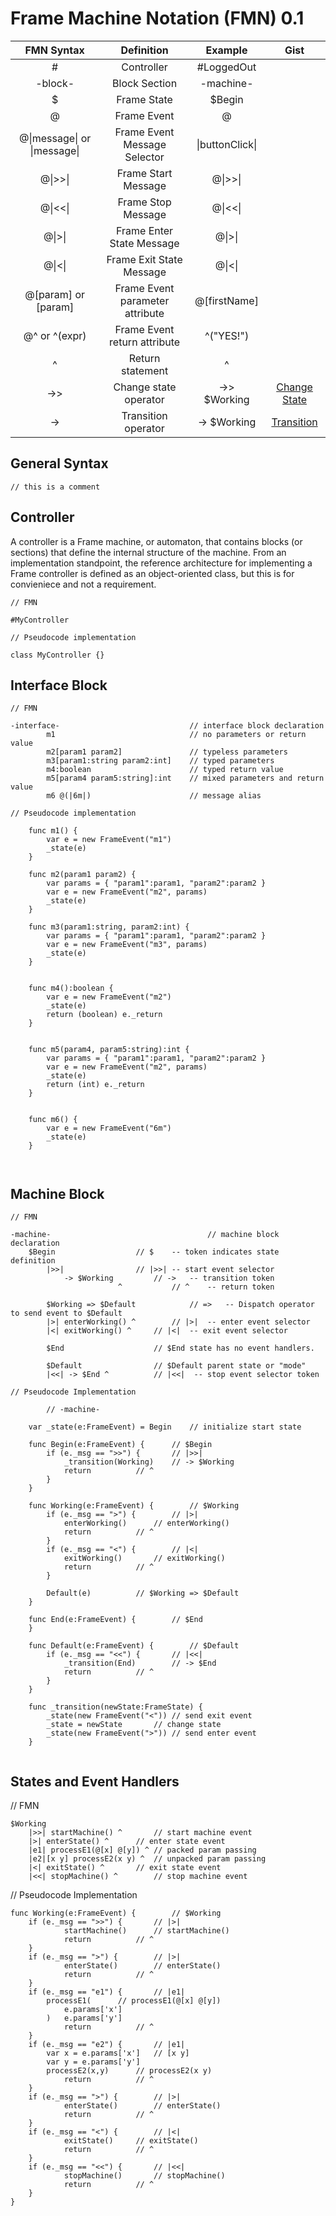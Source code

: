 
# Frame Machine Notation (FMN) 0.1


FMN Syntax | Definition | Example | Gist
:---: | :---: | :---: | :---:
<span>#</span> | Controller | #LoggedOut |
-block- | Block Section | -machine- |
$ | Frame State | $Begin | 
@ | Frame Event | @ | 
@&#124;message&#124; or &#124;message&#124; | Frame Event Message Selector | &#124;buttonClick&#124;
@&#124;>>&#124; | Frame Start Message | @&#124;>>&#124; | 
@&#124;<<&#124; | Frame Stop Message | @&#124;<<&#124; | 
@&#124;>&#124; | Frame Enter State Message | @&#124;>&#124; |
@&#124;<&#124; | Frame Exit State Message | @&#124;<&#124; |
@[param] or [param] | Frame Event parameter attribute | @[firstName] |
@^ or ^(expr) | Frame Event return attribute | ^("YES!") | 
^ | Return statement | ^ |
->> | Change state operator | ->> $Working | [Change State](https://gist.github.com/frame-lang/ebec407ea6956e1d9dd7d0c3aa6a0df1)
-> | Transition operator | -> $Working | [Transition](https://gist.github.com/frame-lang/47cb1e87715c38861a5b0ebbda5e3bce)


## General Syntax

```
// this is a comment
```

## Controller

A controller is a Frame machine, or automaton, that contains blocks (or sections) that define the internal structure of the machine.  From an implementation standpoint, the reference architecture for implementing a Frame controller is defined as an object-oriented class, but this is for convieniece and not a requirement.

```
// FMN

#MyController

// Pseudocode implementation

class MyController {}
```

## Interface Block

```
// FMN

-interface-                             // interface block declaration
        m1                              // no parameters or return value
        m2[param1 param2]               // typeless parameters
        m3[param1:string param2:int]    // typed parameters
        m4:boolean                      // typed return value
        m5[param4 param5:string]:int    // mixed parameters and return value
        m6 @(|6m|)                      // message alias
        
// Pseudocode implementation

	func m1() { 
		var e = new FrameEvent("m1")
		_state(e) 
	}
  
	func m2(param1 param2) { 
		var params = { "param1":param1, "param2":param2 }
		var e = new FrameEvent("m2", params)
		_state(e) 
	}
  
	func m3(param1:string, param2:int) { 
		var params = { "param1":param1, "param2":param2 }
		var e = new FrameEvent("m3", params)
		_state(e) 
	}

  
	func m4():boolean { 
		var e = new FrameEvent("m2")
		_state(e) 
		return (boolean) e._return
	}

  
	func m5(param4, param5:string):int { 
		var params = { "param1":param1, "param2":param2 }
		var e = new FrameEvent("m2", params)
		_state(e) 
		return (int) e._return
	}

  
	func m6() { 
		var e = new FrameEvent("6m")
		_state(e) 
	}

  
```

## Machine Block

```
// FMN

-machine-                             		// machine block declaration
	$Begin 					// $    -- token indicates state definition
		|>>| 				// |>>| -- start event selector
			-> $Working 		// ->   -- transition token
                        ^			// ^    -- return token
                
        $Working => $Default 			// =>   -- Dispatch operator to send event to $Default
		|>| enterWorking() ^		// |>| 	-- enter event selector
		|<| exitWorking() ^		// |<|  -- exit event selector
             
        $End					// $End state has no event handlers. 
                
        $Default				// $Default parent state or "mode"
		|<<| -> $End ^			// |<<|  -- stop event selector token

// Pseudocode Implementation
 
    	// -machine-
    
   	var _state(e:FrameEvent) = Begin	// initialize start state
	
	func Begin(e:FrameEvent) {		// $Begin
		if (e._msg == ">>") {		// |>>|
		    _transition(Working)	// -> $Working
		    return			// ^
		}
	}
    
	func Working(e:FrameEvent) {		// $Working
		if (e._msg == ">") {		// |>|
		    enterWorking()		// enterWorking()
		    return			// ^
		}
		if (e._msg == "<") {		// |<|
		    exitWorking()		// exitWorking()
		    return			// ^
		}

		Default(e)			// $Working => $Default
	}  

	func End(e:FrameEvent) {		// $End
	}  

	func Default(e:FrameEvent) {		// $Default
		if (e._msg == "<<") {		// |<<|
		    _transition(End)		// -> $End
		    return			// ^
		}	
	}  
	
	func _transition(newState:FrameState) {
		_state(new FrameEvent("<"))	// send exit event
		_state = newState		// change state
		_state(new FrameEvent(">"))	// send enter event
	}


```

## States and Event Handlers

// FMN

	$Working 
		|>>| startMachine() ^		// start machine event
		|>| enterState() ^		// enter state event
		|e1| processE1(@[x] @[y]) ^	// packed param passing
		|e2|[x y] processE2(x y) ^	// unpacked param passing
		|<| exitState() ^		// exit state event
		|<<| stopMachine() ^		// stop machine event
		

// Pseudocode Implementation

	func Working(e:FrameEvent) {		// $Working
		if (e._msg == ">>") {		// |>|
		    	startMachine()		// startMachine()
		    	return			// ^
		}
		if (e._msg == ">") {		// |>|
		    	enterState()		// enterState()
		    	return			// ^
		}
		if (e._msg == "e1") {		// |e1|
			processE1( 		// processE1(@[x] @[y])
				e.params['x']
			)	e.params['y']
		    	return			// ^
		}
		if (e._msg == "e2") {		// |e1|
			var x = e.params['x']	// [x y]
			var y = e.params['y']
			processE2(x,y)		// processE2(x y)
		    	return			// ^
		}
		if (e._msg == ">") {		// |>|
		    	enterState()		// enterState()
		    	return			// ^
		}
		if (e._msg == "<") {		// |<|
		    	exitState()		// exitState()
		    	return			// ^
		}
		if (e._msg == "<<") {		// |<<|
		    	stopMachine()		// stopMachine()
		    	return			// ^
		}
	} 
